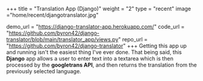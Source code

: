 +++
title = "Translation App (Django)"
weight = "2"
type = "recent"
image ="home/recent/djangotranslator.jpg"

demo_url = "https://django-translator-app.herokuapp.com/"
code_url = "https://github.com/byron42/django-translator/blob/main/translator_app/views.py"
repo_url = "https://github.com/byron42/django-translator"
+++
Getting this app up and running isn't the easiest thing I've ever done.  That being said, this **Django** app allows a user to enter text into a textarea which is then processed by the **googletrans API**, and then returns the translation from the previously selected language.